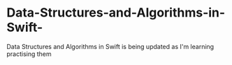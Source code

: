 # Data-Structures-and-Algorithms-in-Swift-
Data Structures and Algorithms in Swift is being updated as I'm learning practising them
